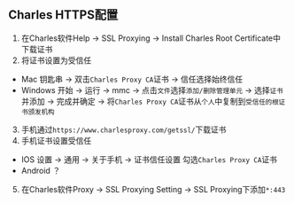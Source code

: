 ## Charles HTTPS配置
1. 在Charles软件Help -> SSL Proxying -> Install Charles Root Certificate中下载证书
2. 将证书设置为受信任
* Mac 钥匙串 -> 双击`Charles Proxy CA`证书 -> 信任选择始终信任
* Windows 开始 -> 运行 -> mmc -> 点击`文件`选择`添加/删除管理单元` -> 选择`证书`并添加 -> 完成并确定 -> 将`Charles Proxy CA`证书从`个人`中复制到`受信任的根证书颁发机构`
3. 手机通过`https://www.charlesproxy.com/getssl/`下载证书
4. 手机证书设置受信任
* IOS 设置 -> 通用 -> 关于手机 -> 证书信任设置 勾选`Charles Proxy CA`证书
* Android ？
5. 在Charles软件Proxy -> SSL Proxying Setting -> SSL Proxying下添加`*:443`
 